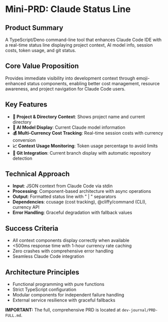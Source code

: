# Mini-PRD: Claude Status Line

## Product Summary

A TypeScript/Deno command-line tool that enhances Claude Code IDE with a real-time status line displaying project context, AI model info, session costs, token usage, and git status.

## Core Value Proposition

Provides immediate visibility into development context through emoji-enhanced status components, enabling better cost management, resource awareness, and project navigation for Claude Code users.

## Key Features

- **📁 Project & Directory Context**: Shows project name and current directory
- **🤖 AI Model Display**: Current Claude model information
- **💰 Multi-Currency Cost Tracking**: Real-time session costs with currency conversion
- **📈 Context Usage Monitoring**: Token usage percentage to avoid limits
- **🌿 Git Integration**: Current branch display with automatic repository detection

## Technical Approach

- **Input**: JSON context from Claude Code via stdin
- **Processing**: Component-based architecture with async operations
- **Output**: Formatted status line with " | " separators
- **Dependencies**: ccusage (cost tracking), @cliffy/command (CLI), currency API
- **Error Handling**: Graceful degradation with fallback values

## Success Criteria

- All context components display correctly when available
- <500ms response time with 1-hour currency rate caching
- Zero crashes with comprehensive error handling
- Seamless Claude Code integration

## Architecture Principles

- Functional programming with pure functions
- Strict TypeScript configuration
- Modular components for independent failure handling
- External service resilience with graceful fallbacks

**IMPORTANT:** The full, comprehensive PRD is located at `dev-journal/PRD-FULL.md`.
